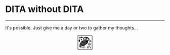 # DITA without DITA

<hr/>

It's possible. Just give me a day or two to gather my thoughts...

<img src="_static/s_1_600.jpg" alt="site logo" style="display: block; margin-left: auto; margin-right: auto; width:10%;">